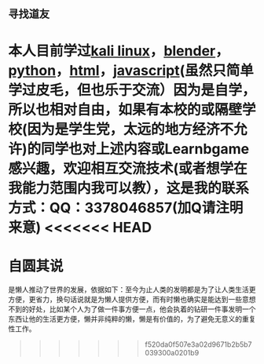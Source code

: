
## 寻找道友
本人目前学过[kali linux](https://www.kali.org/)，[blender](https://www.blender.org/)，[python](https://www.python.org/)，[html](https://www.w3.org/html/)，[javascript](https://www.javascript.com/)(虽然只简单学过皮毛，但也乐于交流）因为是自学，所以也相对自由，如果有本校的或隔壁学校(因为是学生党，太远的地方经济不允许)的同学也对上述内容或Learnbgame感兴趣，欢迎相互交流技术(或者想学在我能力范围内我可以教），这是我的联系方式：QQ：3378046857(加Q请注明来意)
<<<<<<< HEAD
=======

# 自圆其说

是懒人推动了世界的发展，依据如下：至今为止人类的发明都是为了让人类生活更方便，更省力，换句话说就是为懒人提供方便，而有时懒也确实是能达到一些意想不到的好处，比如某个人为了做一件事方便一点，他会执着的钻研一件事发明一个东西让他的生活更方便，懒并非纯粹的懒，懒是有价值的，为了避免无意义的重复性工作。
>>>>>>> f520da0f507e3a02d9671b2b5b7039300a0201b9
